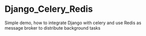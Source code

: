 # Django_Celery_Redis
Simple demo, how to integrate Django with celery and use Redis as message broker to distribute background tasks

